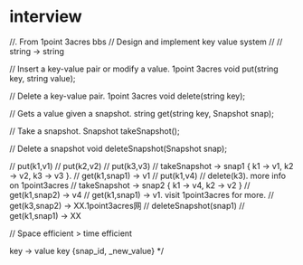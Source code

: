 # interview

//. From 1point 3acres bbs
// Design and implement key value system
//
// string -> string

// Insert a key-value pair or modify a value. 1point 3acres 
void put(string key, string value);

// Delete a key-value pair. 1point 3acres 
void delete(string key);

// Gets a value given a snapshot. 
string get(string key, Snapshot snap);

// Take a snapshot. 
Snapshot takeSnapshot();

// Delete a snapshot
void deleteSnapshot(Snapshot snap);

// put(k1,v1)
// put(k2,v2)
// put(k3,v3)
// takeSnapshot -> snap1 { k1 -> v1, k2 -> v2, k3 -> v3 }. 
// get(k1,snap1) -> v1
// put(k1,v4)
// delete(k3). more info on 1point3acres
// takeSnapshot -> snap2 { k1 -> v4, k2 -> v2 }
// get(k1,snap2) -> v4
// get(k1,snap1) -> v1. visit 1point3acres for more.
// get(k3,snap2) -> XX.1point3acres网
// deleteSnapshot(snap1)
// get(k1,snap1) -> XX

// Space efficient > time efficient

key -> value
key    {snap_id, _new_value}
*/